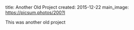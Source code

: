 title: Another Old Project
created: 2015-12-22
main_image: https://picsum.photos/200?l

This was another old project
